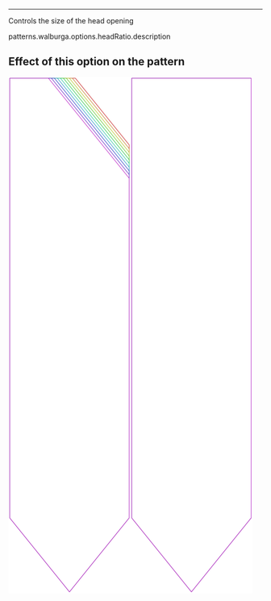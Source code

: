 ---

Controls the size of the head opening

patterns.walburga.options.headRatio.description

## Effect of this option on the pattern
![This image shows the effect of this option by superimposing several variants that have a different value for this option](walburga_headratio_sample.svg "Effect of this option on the pattern")
